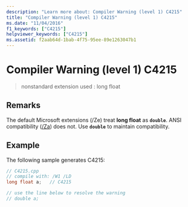 ```yaml
---
description: "Learn more about: Compiler Warning (level 1) C4215"
title: "Compiler Warning (level 1) C4215"
ms.date: "11/04/2016"
f1_keywords: ["C4215"]
helpviewer_keywords: ["C4215"]
ms.assetid: f2aab64d-1bab-4f75-95ee-89e1263047b1
---
```

# Compiler Warning (level 1) C4215

> nonstandard extension used : long float

## Remarks

The default Microsoft extensions (/Ze) treat **long float** as **`double`**. ANSI compatibility ([/Za](../../build/reference/za-ze-disable-language-extensions.md)) does not. Use **`double`** to maintain compatibility.

## Example

The following sample generates C4215:

```cpp
// C4215.cpp
// compile with: /W1 /LD
long float a;   // C4215

// use the line below to resolve the warning
// double a;
```
